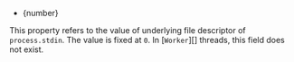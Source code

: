 
* {number}

This property refers to the value of underlying file descriptor of
`process.stdin`. The value is fixed at `0`. In [`Worker`][] threads,
this field does not exist.


